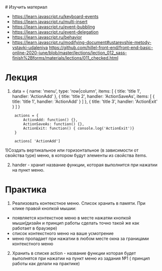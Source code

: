 ﻿﻿# Изучить материал
+ https://learn.javascript.ru/keyboard-events
+ https://learn.javascript.ru/multi-insert
+ https://learn.javascript.ru/event-bubbling
+ https://learn.javascript.ru/event-delegation
+ https://learn.javascript.ru/behavior
+ https://learn.javascript.ru/modifying-document#ustarevshie-metody-vstavki-udaleniya
https://github.com/hillel-front-end/front-end-basic-online-2020-june/blob/master/lections/lection_012_sass-finish%2Bforms/materials/lections/011_checked.html

# Лекция
1) 
	data = { 
		name: 'menu', 
		type: 'row|column', 
		items: [
			{
				title: 'title 1',
				handler: 'ActionAdd'
			},
			{
				title: 'title 2',
				handler: 'ActionSaveAs',
                items: [
                    {
                        title: 'title 1',
                        handler: 'ActionAdd'
                    }
                ]
			},
			{
				title: 'title 3',
				handler: 'ActionExit'
			}
		]
	}

		actions = {
			ActionAdd: function() {},
			ActionSaveAs: function() {},
			ActionExit: function() { console.log('ActionExit')}
		}

		actions[ 'ActionAdd']


1)Создать вертикальное или горизонтальное (в зависимости от свойства type) меню, в котором будут элементы из свойства items.


2) hander - хранит название функции, которая выполнится при нажатии на пункт меню.

# Практика

1. Реализовать контекстное меню. Список хранить в памяти. При клике правой кнопкой мышии:
* появляется контекстное меню в месте нажатяи кнопкой мыши(дизайн и принцип работы сделать точно такой же как работает в браузере)
* список контекстного меню на ваше усмотрение
* меню пропадает при нажатии в любом месте окна за границами контекстного меню

2. Хранить в списке action - название функции которая будет выполнятся при нажатии на 
пункт меню из задания №1 ( принцип работы как делали на практике)

